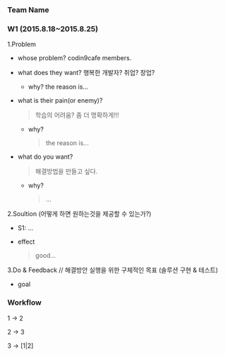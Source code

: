 ### Team Name

### W1 (2015.8.18~2015.8.25)

1.Problem

  - whose problem?
  codin9cafe members.
    
  - what does they want?
  행복한 개발자? 취업? 창업?
    - why? 
    the reason is...

  - what is their pain(or enemy)?
   
    > 학습의 어려움? 좀 더 명확하게!!!

    - why?
      > the reason is...
  
  - what do you want? 

    > 해결방법을 만들고 싶다.
    
    - why?
      > ...
    
  
2.Soultion (어떻게 하면 원하는것을 제공할 수 있는가?)

  - S1: ...
  
  - effect
  
    > good...

3.Do & Feedback // 해결방안 실행을 위한 구체적인 목표 (솔루션 구현 & 테스트)

  - goal
  
    >


### Workflow

1 -> 2

2 -> 3

3 -> [1|2]
